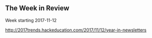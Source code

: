 ## The Week in Review

Week starting 2017-11-12

http://2017trends.hackeducation.com/2017/11/12/year-in-newsletters
